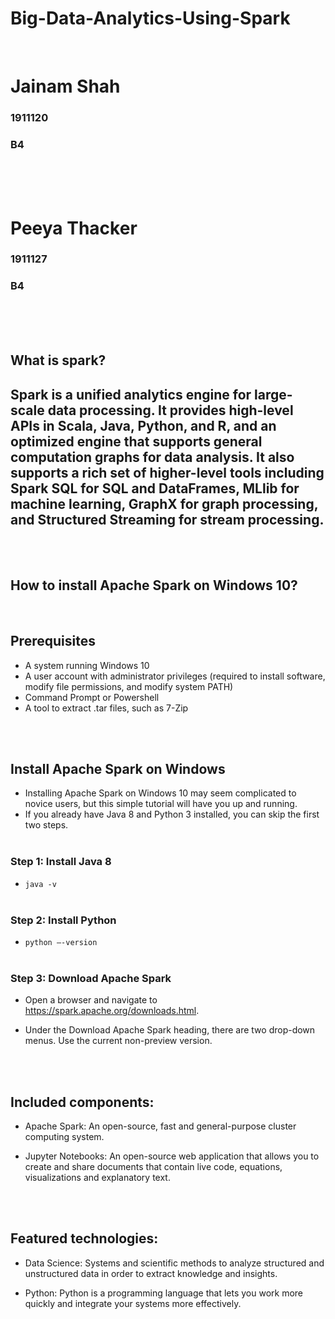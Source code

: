 # Big-Data-Analytics-Using-Spark

</br>

<h1>Jainam Shah</h1>
<h3>1911120</h3>
<h3>B4</h3>

</br>
</br>
</br>

<h1>Peeya Thacker</h1>
<h3>1911127</h3>
<h3>B4</h3>

</br>
</br>
</br>

## What is spark?

<h2>Spark is a unified analytics engine for large-scale data processing. It provides high-level APIs in Scala, Java, Python, and R, and an optimized engine that supports general computation graphs for data analysis. It also supports a rich set of higher-level tools including Spark SQL for SQL and DataFrames, MLlib for machine learning, GraphX for graph processing, and Structured Streaming for stream processing.</h2>

</br>
</br>

## How to install Apache Spark on Windows 10?

</br>

## Prerequisites

-   A system running Windows 10
-   A user account with administrator privileges (required to install software, modify file permissions, and modify system PATH)
-   Command Prompt or Powershell
-   A tool to extract .tar files, such as 7-Zip

</br>
</br>

## Install Apache Spark on Windows

-   Installing Apache Spark on Windows 10 may seem complicated to novice users, but this simple tutorial will have you up and running.
-   If you already have Java 8 and Python 3 installed, you can skip the first two steps.
    </br>
    </br>

### Step 1: Install Java 8

-   `java -v`
    </br>
    </br>

### Step 2: Install Python

-   `python –-version`
    </br>
    </br>

### Step 3: Download Apache Spark

-   Open a browser and navigate to https://spark.apache.org/downloads.html.
-   Under the Download Apache Spark heading, there are two drop-down menus. Use the current non-preview version.

    </br>
    </br>

## Included components:

-   Apache Spark: An open-source, fast and general-purpose cluster computing system.
    </br>

-   Jupyter Notebooks: An open-source web application that allows you to create and share documents that contain live code, equations, visualizations and explanatory text.

    </br>
    </br>

## Featured technologies:

-   Data Science: Systems and scientific methods to analyze structured and unstructured data in order to extract knowledge and insights.
    </br>

-   Python: Python is a programming language that lets you work more quickly and integrate your systems more effectively.

